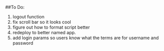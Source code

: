 ##To Do:
1. logout function
2. fix scroll bar so it looks cool
3. figure out how to format script better
4. redeploy to better named app. 
5. add login params so users know what the terms are for username and password
